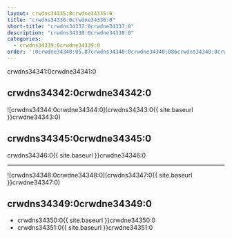 ```yaml
---
layout: crwdns34335:0crwdne34335:0
title: "crwdns34336:0crwdne34336:0"
short-title: "crwdns34337:0crwdne34337:0"
description: "crwdns34338:0crwdne34338:0"
categories:
  - crwdns34339:0crwdne34339:0
order: ':0crwdne34340:05.87crwdns34340:0crwdne34340:086crwdns34340:0crwdne34340:091crwdns34340:0crwdne34340:0'
---
```

crwdns34341:0crwdne34341:0

## crwdns34342:0crwdne34342:0

![crwdns34344:0crwdne34344:0](crwdns34343:0{{ site.baseurl }}crwdne34343:0)

## crwdns34345:0crwdne34345:0

crwdns34346:0{{ site.baseurl }}crwdne34346:0

<hr />

![crwdns34348:0crwdne34348:0](crwdns34347:0{{ site.baseurl }}crwdne34347:0)

## crwdns34349:0crwdne34349:0

- crwdns34350:0{{ site.baseurl }}crwdne34350:0 
- crwdns34351:0{{ site.baseurl }}crwdne34351:0